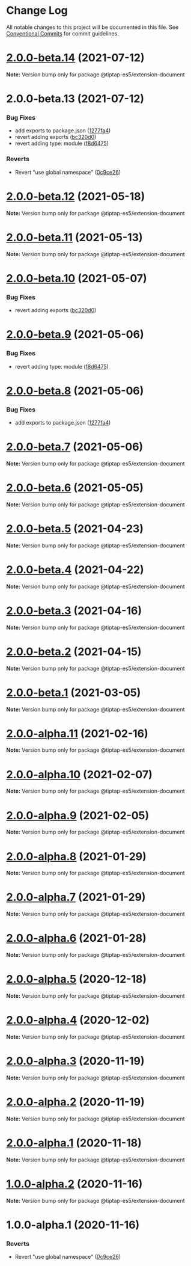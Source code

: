 # Change Log

All notable changes to this project will be documented in this file.
See [Conventional Commits](https://conventionalcommits.org) for commit guidelines.

# [2.0.0-beta.14](https://github.com/justame/tiptap/compare/@tiptap-es5/extension-document@2.0.0-beta.13...@tiptap-es5/extension-document@2.0.0-beta.14) (2021-07-12)

**Note:** Version bump only for package @tiptap-es5/extension-document





# 2.0.0-beta.13 (2021-07-12)


### Bug Fixes

* add exports to package.json ([1277fa4](https://github.com/justame/tiptap/commit/1277fa47151e9c039508cdb219bdd0ffe647f4ee))
* revert adding exports ([bc320d0](https://github.com/justame/tiptap/commit/bc320d0b4b80b0e37a7e47a56e0f6daec6e65d98))
* revert adding type: module ([f8d6475](https://github.com/justame/tiptap/commit/f8d6475e2151faea6f96baecdd6bd75880d50d2c))


### Reverts

* Revert "use global namespace" ([0c9ce26](https://github.com/justame/tiptap/commit/0c9ce26c02c07d88a757c01b0a9d7f9e2b0b7502))





# [2.0.0-beta.12](https://github.com/ueberdosis/tiptap/compare/@tiptap-es5/extension-document@2.0.0-beta.11...@tiptap-es5/extension-document@2.0.0-beta.12) (2021-05-18)

**Note:** Version bump only for package @tiptap-es5/extension-document

# [2.0.0-beta.11](https://github.com/ueberdosis/tiptap/compare/@tiptap-es5/extension-document@2.0.0-beta.10...@tiptap-es5/extension-document@2.0.0-beta.11) (2021-05-13)

**Note:** Version bump only for package @tiptap-es5/extension-document

# [2.0.0-beta.10](https://github.com/ueberdosis/tiptap/compare/@tiptap-es5/extension-document@2.0.0-beta.9...@tiptap-es5/extension-document@2.0.0-beta.10) (2021-05-07)

### Bug Fixes

- revert adding exports ([bc320d0](https://github.com/ueberdosis/tiptap/commit/bc320d0b4b80b0e37a7e47a56e0f6daec6e65d98))

# [2.0.0-beta.9](https://github.com/ueberdosis/tiptap/compare/@tiptap-es5/extension-document@2.0.0-beta.8...@tiptap-es5/extension-document@2.0.0-beta.9) (2021-05-06)

### Bug Fixes

- revert adding type: module ([f8d6475](https://github.com/ueberdosis/tiptap/commit/f8d6475e2151faea6f96baecdd6bd75880d50d2c))

# [2.0.0-beta.8](https://github.com/ueberdosis/tiptap/compare/@tiptap-es5/extension-document@2.0.0-beta.7...@tiptap-es5/extension-document@2.0.0-beta.8) (2021-05-06)

### Bug Fixes

- add exports to package.json ([1277fa4](https://github.com/ueberdosis/tiptap/commit/1277fa47151e9c039508cdb219bdd0ffe647f4ee))

# [2.0.0-beta.7](https://github.com/ueberdosis/tiptap/compare/@tiptap-es5/extension-document@2.0.0-beta.6...@tiptap-es5/extension-document@2.0.0-beta.7) (2021-05-06)

**Note:** Version bump only for package @tiptap-es5/extension-document

# [2.0.0-beta.6](https://github.com/ueberdosis/tiptap/compare/@tiptap-es5/extension-document@2.0.0-beta.5...@tiptap-es5/extension-document@2.0.0-beta.6) (2021-05-05)

**Note:** Version bump only for package @tiptap-es5/extension-document

# [2.0.0-beta.5](https://github.com/ueberdosis/tiptap/compare/@tiptap-es5/extension-document@2.0.0-beta.4...@tiptap-es5/extension-document@2.0.0-beta.5) (2021-04-23)

**Note:** Version bump only for package @tiptap-es5/extension-document

# [2.0.0-beta.4](https://github.com/ueberdosis/tiptap/compare/@tiptap-es5/extension-document@2.0.0-beta.3...@tiptap-es5/extension-document@2.0.0-beta.4) (2021-04-22)

**Note:** Version bump only for package @tiptap-es5/extension-document

# [2.0.0-beta.3](https://github.com/ueberdosis/tiptap/compare/@tiptap-es5/extension-document@2.0.0-beta.2...@tiptap-es5/extension-document@2.0.0-beta.3) (2021-04-16)

**Note:** Version bump only for package @tiptap-es5/extension-document

# [2.0.0-beta.2](https://github.com/ueberdosis/tiptap/compare/@tiptap-es5/extension-document@2.0.0-beta.1...@tiptap-es5/extension-document@2.0.0-beta.2) (2021-04-15)

**Note:** Version bump only for package @tiptap-es5/extension-document

# [2.0.0-beta.1](https://github.com/ueberdosis/tiptap/compare/@tiptap-es5/extension-document@2.0.0-alpha.11...@tiptap-es5/extension-document@2.0.0-beta.1) (2021-03-05)

**Note:** Version bump only for package @tiptap-es5/extension-document

# [2.0.0-alpha.11](https://github.com/ueberdosis/tiptap/compare/@tiptap-es5/extension-document@2.0.0-alpha.10...@tiptap-es5/extension-document@2.0.0-alpha.11) (2021-02-16)

**Note:** Version bump only for package @tiptap-es5/extension-document

# [2.0.0-alpha.10](https://github.com/ueberdosis/tiptap/compare/@tiptap-es5/extension-document@2.0.0-alpha.9...@tiptap-es5/extension-document@2.0.0-alpha.10) (2021-02-07)

**Note:** Version bump only for package @tiptap-es5/extension-document

# [2.0.0-alpha.9](https://github.com/ueberdosis/tiptap/compare/@tiptap-es5/extension-document@2.0.0-alpha.8...@tiptap-es5/extension-document@2.0.0-alpha.9) (2021-02-05)

**Note:** Version bump only for package @tiptap-es5/extension-document

# [2.0.0-alpha.8](https://github.com/ueberdosis/tiptap/compare/@tiptap-es5/extension-document@2.0.0-alpha.7...@tiptap-es5/extension-document@2.0.0-alpha.8) (2021-01-29)

**Note:** Version bump only for package @tiptap-es5/extension-document

# [2.0.0-alpha.7](https://github.com/ueberdosis/tiptap/compare/@tiptap-es5/extension-document@2.0.0-alpha.6...@tiptap-es5/extension-document@2.0.0-alpha.7) (2021-01-29)

**Note:** Version bump only for package @tiptap-es5/extension-document

# [2.0.0-alpha.6](https://github.com/ueberdosis/tiptap/compare/@tiptap-es5/extension-document@2.0.0-alpha.5...@tiptap-es5/extension-document@2.0.0-alpha.6) (2021-01-28)

**Note:** Version bump only for package @tiptap-es5/extension-document

# [2.0.0-alpha.5](https://github.com/ueberdosis/tiptap/compare/@tiptap-es5/extension-document@2.0.0-alpha.4...@tiptap-es5/extension-document@2.0.0-alpha.5) (2020-12-18)

**Note:** Version bump only for package @tiptap-es5/extension-document

# [2.0.0-alpha.4](https://github.com/ueberdosis/tiptap/compare/@tiptap-es5/extension-document@2.0.0-alpha.3...@tiptap-es5/extension-document@2.0.0-alpha.4) (2020-12-02)

**Note:** Version bump only for package @tiptap-es5/extension-document

# [2.0.0-alpha.3](https://github.com/ueberdosis/tiptap/compare/@tiptap-es5/extension-document@2.0.0-alpha.2...@tiptap-es5/extension-document@2.0.0-alpha.3) (2020-11-19)

**Note:** Version bump only for package @tiptap-es5/extension-document

# [2.0.0-alpha.2](https://github.com/ueberdosis/tiptap/compare/@tiptap-es5/extension-document@2.0.0-alpha.1...@tiptap-es5/extension-document@2.0.0-alpha.2) (2020-11-19)

**Note:** Version bump only for package @tiptap-es5/extension-document

# [2.0.0-alpha.1](https://github.com/ueberdosis/tiptap/compare/@tiptap-es5/extension-document@1.0.0-alpha.2...@tiptap-es5/extension-document@2.0.0-alpha.1) (2020-11-18)

**Note:** Version bump only for package @tiptap-es5/extension-document

# [1.0.0-alpha.2](https://github.com/ueberdosis/tiptap/compare/@tiptap-es5/extension-document@1.0.0-alpha.1...@tiptap-es5/extension-document@1.0.0-alpha.2) (2020-11-16)

**Note:** Version bump only for package @tiptap-es5/extension-document

# 1.0.0-alpha.1 (2020-11-16)

### Reverts

- Revert "use global namespace" ([0c9ce26](https://github.com/ueberdosis/tiptap/commit/0c9ce26c02c07d88a757c01b0a9d7f9e2b0b7502))
